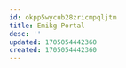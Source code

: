 ```yaml
---
id: okpp5wycub28zricmpqljtm
title: Emikg Portal
desc: ''
updated: 1705054442360
created: 1705054442360
---
```

